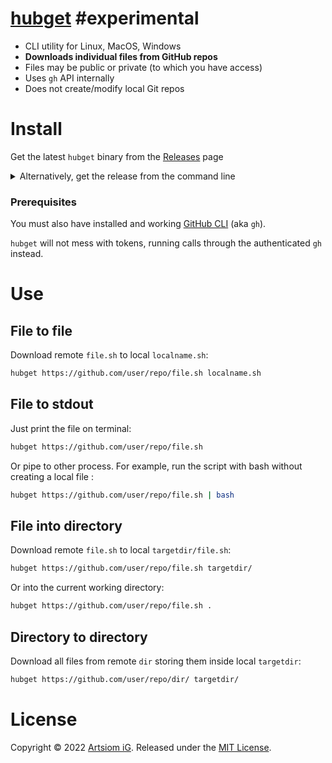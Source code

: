 # [hubget](https://github.com/rtmigo/hubget) #experimental  

* CLI utility for Linux, MacOS, Windows
* **Downloads individual files from GitHub repos**
* Files may be public or private (to which you have access)
* Uses `gh` API internally
* Does not create/modify local Git repos

# Install




 
Get the latest `hubget` binary from
   the [Releases](https://github.com/rtmigo/hubget/releases) page 



<details><summary>Alternatively, get the release from the command line</summary>

## Linux:

```bash
# download and extract to current working directory
wget -c -O - \
  https://github.com/rtmigo/hubget/releases/latest/download/hubget_linux_amd64.tgz \
  | tar -xz

# check it runs
./hubget --version

# maybe move to some directory in your $PATH
mv -v ./hubget "$HOME/.local/bin/"
```
</details>

### Prerequisites

You must also have installed and working [GitHub
CLI](https://github.com/cli/cli#installation) (aka `gh`).

`hubget` will not mess with tokens, running calls through the authenticated `gh`
instead.


# Use

## File to file

Download remote `file.sh` to local `localname.sh`:

```bash
hubget https://github.com/user/repo/file.sh localname.sh
```

## File to stdout

Just print the file on terminal:

```bash
hubget https://github.com/user/repo/file.sh
```

Or pipe to other process. For example, run the script with bash without
creating a local file
:

```bash
hubget https://github.com/user/repo/file.sh | bash
```

## File into directory

Download remote `file.sh` to local `targetdir/file.sh`:

```bash
hubget https://github.com/user/repo/file.sh targetdir/
```

Or into the current working directory:

```bash
hubget https://github.com/user/repo/file.sh .
```

## Directory to directory

Download all files from remote `dir` storing them inside local `targetdir`:

```bash
hubget https://github.com/user/repo/dir/ targetdir/
```

# License

Copyright © 2022 [Artsiom iG](https://github.com/rtmigo).
Released under the [MIT License](LICENSE).


